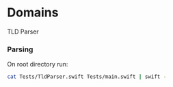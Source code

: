 # Domains

TLD Parser

### Parsing
On root directory run:
```bash
cat Tests/TldParser.swift Tests/main.swift | swift -
```
